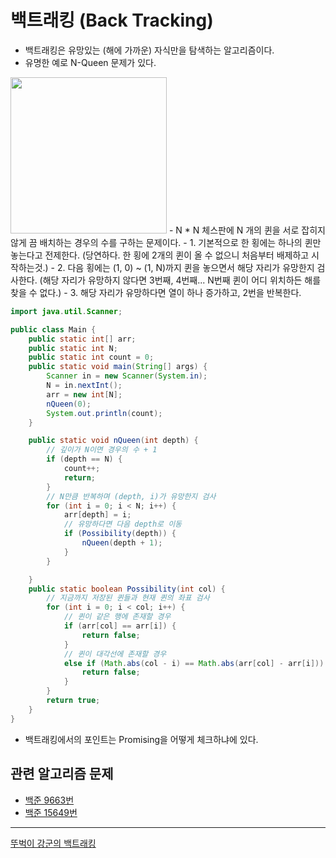 # 백트래킹 (Back Tracking)
- 백트래킹은 유망있는 (해에 가까운) 자식만을 탐색하는 알고리즘이다.
- 유명한 예로 N-Queen 문제가 있다.
<img src="https://img1.daumcdn.net/thumb/R800x0/?scode=mtistory2&fname=https%3A%2F%2Ft1.daumcdn.net%2Fcfile%2Ftistory%2F993E383B5C95A65521" width="250"/>
- N * N 체스판에 N 개의 퀸을 서로 잡히지 않게 끔 배치하는 경우의 수를 구하는 문제이다.
- 1. 기본적으로 한 횡에는 하나의 퀸만 놓는다고 전제한다. (당연하다. 한 횡에 2개의 퀸이 올 수 없으니 처음부터 배제하고 시작하는것.)
- 2. 다음 횡에는 (1, 0) ~ (1, N)까지 퀸을 놓으면서 해당 자리가 유망한지 검사한다. (해당 자리가 유망하지 않다면 3번째, 4번째... N번째 퀸이 어디 위치하든 해를 찾을 수 없다.)
- 3. 해당 자리가 유망하다면 열이 하나 증가하고, 2번을 반복한다.

``` Java
import java.util.Scanner;

public class Main {
    public static int[] arr;
    public static int N;
    public static int count = 0;
    public static void main(String[] args) {
        Scanner in = new Scanner(System.in);
        N = in.nextInt();
        arr = new int[N];
        nQueen(0);
        System.out.println(count);
    }

    public static void nQueen(int depth) {
        // 깊이가 N이면 경우의 수 + 1
        if (depth == N) {
            count++;
            return;
        }
        // N만큼 반복하며 (depth, i)가 유망한지 검사
        for (int i = 0; i < N; i++) {
            arr[depth] = i;
            // 유망하다면 다음 depth로 이동
            if (Possibility(depth)) {
                nQueen(depth + 1);
            }
        }

    }
    public static boolean Possibility(int col) {
        // 지금까지 저장된 퀸들과 현재 퀸의 좌표 검사
        for (int i = 0; i < col; i++) {
            // 퀸이 같은 행에 존재할 경우
            if (arr[col] == arr[i]) {
                return false;
            }
            // 퀸이 대각선에 존재할 경우
            else if (Math.abs(col - i) == Math.abs(arr[col] - arr[i])) {
                return false;
            }
        }
        return true;
    }
}
```
- 백트래킹에서의 포인트는 Promising을 어떻게 체크하냐에 있다.

## 관련 알고리즘 문제
- [백준 9663번](https://www.acmicpc.net/problem/9663)
- [백준 15649번](https://www.acmicpc.net/problem/15649)
---
[뚜벅이 강군의 백트래킹](https://idea-sketch.tistory.com/29)
